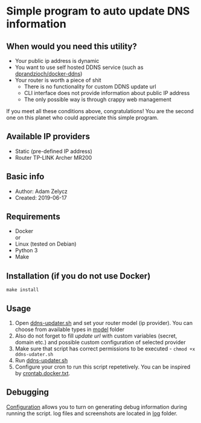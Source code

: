 # Simple program to auto update DNS information

## When would you need this utility?
- Your public ip address is dynamic
- You want to use self hosted DDNS service (such as
[dprandzioch/docker-ddns](https://github.com/dprandzioch/docker-ddns))
- Your router is worth a piece of shit
    - There is no functionality for custom DDNS update url
    - CLI interface does not provide information about public IP address
    - The only possible way is through crappy web management

If you meet all these conditions above, congratulations!
You are the second one on this planet who could appreciate this simple program.

## Available IP providers
- Static (pre-defined IP address)
- Router TP-LINK Archer MR200

## Basic info

- Author: Adam Zelycz
- Created: 2019-06-17

## Requirements

- Docker  
or
- Linux (tested on Debian)
- Python 3
- Make

## Installation (if you do not use Docker)

`make install`

## Usage

1. Open [ddns-updater.sh](ddns-updater.py) and set your router model (ip provider). You can choose
from available types in [model](providers) folder
2. Also do not forget to fill _update url_ with custom variables (secret, domain etc.) and
possible custom configuration of selected provider
3. Make sure that script has correct permissions to be
executed - `chmod +x ddns-udater.sh`
4. Run [ddns-updater.sh](ddns-updater.py)
5. Configure your cron to run this script repetetively.
You can be inspired by [crontab.docker.txt](crontab.docker.txt).

## Debugging

[Configuration](ddns-updater.sh) allows you to turn on generating debug information
during running the script. log files and screenshots are located in [log](log) folder. 
